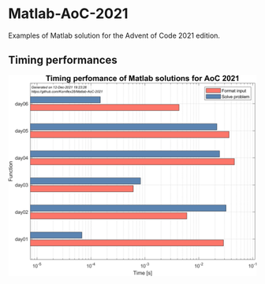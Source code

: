 # Matlab-AoC-2021
Examples of Matlab solution for the Advent of Code 2021 edition. 

## Timing performances
![Timing performances](figures/performance.png)